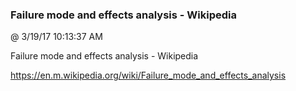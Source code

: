 ﻿

### Failure mode and effects analysis - Wikipedia
@ 3/19/17 10:13:37 AM

Failure mode and effects analysis - Wikipedia


https://en.m.wikipedia.org/wiki/Failure_mode_and_effects_analysis


